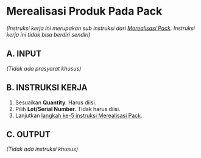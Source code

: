 # Merealisasi Produk Pada Pack

*(Instruksi kerja ini merupakan sub instruksi dari [Merealisasi Pack](./transfer.md). Instruksi kerja ini tidak bisa berdiri sendiri)*

## A. INPUT

*(Tidak ada prasyarat khusus)*

## B. INSTRUKSI KERJA

1. Sesuaikan **Quantity**. Harus diisi.
2. Pilih **Lot/Serial Number**. Tidak harus diisi.
3. Lanjutkan [langkah ke-5 instruksi Merealisasi Pack](./transfer.md#l5).

## C. OUTPUT

*(Tidak ada instruksi khusus)*
